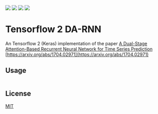[![](https://travis-ci.org/kaelzhang/tensorflow-2-DA-RNN.svg?branch=master)](https://travis-ci.org/kaelzhang/tensorflow-2-DA-RNN)
[![](https://codecov.io/gh/kaelzhang/tensorflow-2-DA-RNN/branch/master/graph/badge.svg)](https://codecov.io/gh/kaelzhang/tensorflow-2-DA-RNN)
[![](https://img.shields.io/pypi/v/da-rnn.svg)](https://pypi.org/project/da_rnn/)
[![](https://img.shields.io/pypi/l/da-rnn.svg)](https://github.com/kaelzhang/tensorflow-2-DA-RNN)

# Tensorflow 2 DA-RNN

An Tensorflow 2 (Keras) implementation of the paper [A Dual-Stage Attention-Based Recurrent Neural Network for Time Series Prediction](https://arxiv.org/abs/1704.02971) [https://arxiv.org/abs/1704.02971](https://arxiv.org/abs/1704.02971)

## Usage

```console

```

## License

[MIT](LICENSE)
